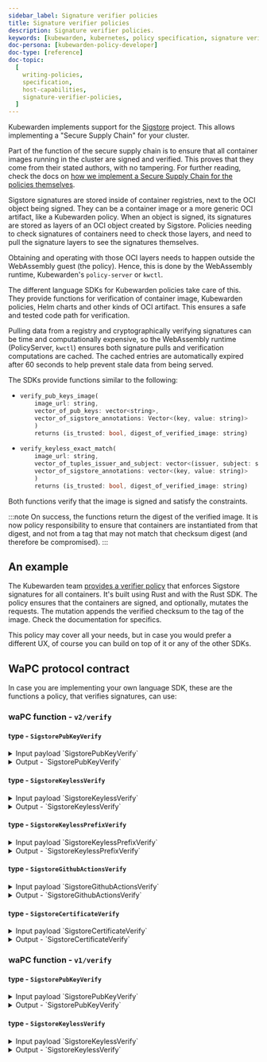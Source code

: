 ```yaml
---
sidebar_label: Signature verifier policies
title: Signature verifier policies
description: Signature verifier policies.
keywords: [kubewarden, kubernetes, policy specification, signature verifier]
doc-persona: [kubewarden-policy-developer]
doc-type: [reference]
doc-topic:
  [
    writing-policies,
    specification,
    host-capabilities,
    signature-verifier-policies,
  ]
---
```


<head>
  <link rel="canonical" href="https://docs.kubewarden.io/reference/spec/host-capabilities/signature-verifier-policies"/>
</head>

Kubewarden implements support for the
[Sigstore](https://www.sigstore.dev/)
project.
This allows implementing a "Secure Supply Chain" for your cluster.

Part of the function of the secure supply chain is to ensure that all container images running in the cluster are signed and verified.
This proves that they come from their stated authors, with no tampering.
For further reading, check the docs on
[how we implement a Secure Supply Chain for the policies themselves](../../../howtos/secure-supply-chain.md).

Sigstore signatures are stored inside of container registries,
next to the OCI object being signed.
They can be a container image or a more generic OCI artifact,
like a Kubewarden policy.
When an object is signed,
its signatures are stored as layers of an OCI object created by Sigstore.
Policies needing to check signatures of containers need to check those layers,
and need to pull the signature layers to see the signatures themselves.

Obtaining and operating with those OCI layers needs to happen outside the WebAssembly guest (the policy).
Hence, this is done by the WebAssembly runtime,
Kubewarden's `policy-server` or `kwctl`.

The different language SDKs for Kubewarden policies take care of this.
They provide functions for verification of container image,
Kubewarden policies, Helm charts and other kinds of OCI artifact.
This ensures a safe and tested code path for verification.

Pulling data from a registry and cryptographically verifying signatures can be time and computationally expensive,
so the WebAssembly runtime (PolicyServer, `kwctl`) ensures both
signature pulls and verification computations are cached.
The cached entries are automatically expired after 60 seconds to help prevent stale data from being served.

The SDKs provide functions similar to the following:

- ```rust
  verify_pub_keys_image(
      image_url: string,
      vector_of_pub_keys: vector<string>,
      vector_of_sigstore_annotations: Vector<(key, value: string)>
      )
      returns (is_trusted: bool, digest_of_verified_image: string)
  ```

- ```rust
  verify_keyless_exact_match(
      image_url: string,
      vector_of_tuples_issuer_and_subject: vector<(issuer, subject: string)>,
      vector_of_sigstore_annotations: vector<(key, value: string)>
      )
      returns (is_trusted: bool, digest_of_verified_image: string)
  ```

Both functions verify that the image is signed and satisfy the constraints.

:::note
On success, the functions return the digest of the verified image.
It is now policy responsibility to ensure that containers are instantiated from that digest,
and not from a tag that may not match that checksum digest (and therefore be compromised).
:::

## An example

The Kubewarden team
[provides a verifier policy](https://github.com/kubewarden/verify-image-signatures)
that enforces Sigstore signatures for all containers.
It's built using Rust and with the Rust SDK.
The policy ensures that the containers are signed,
and optionally,
mutates the requests. The mutation appends the verified checksum to the tag of the image.
Check the documentation for specifics.

This policy may cover all your needs, but in case you would prefer a different
UX, of course you can build on top of it or any of the other SDKs.

## WaPC protocol contract

In case you are implementing your own language SDK,
these are the functions a policy, that verifies signatures, can use:

### waPC function - `v2/verify`

#### type - `SigstorePubKeyVerify`

<details>
<summary>Input payload `SigstorePubKeyVerify`</summary>

```hcl
{
  type: "SigstorePubKeyVerify",

  # **mandatory**: image URI to verify
  "image": string,
  "pub_keys": [
    # PEM-encoded public keys
    string
    ],
  # optional:
  "annotations": [
      # signature annotations
      {
        "key": string,
        "value": string
      },
    ]
}
```

</details>

<details>
<summary>Output - `SigstorePubKeyVerify`</summary>

```hcl
{
   # true if image verified
   "is_trusted": boolean,
   # digest of verified image
   "digest": string
}
```

</details>

#### type - `SigstoreKeylessVerify`

<details>
<summary>Input payload `SigstoreKeylessVerify`</summary>

```hcl
{
  type: "SigstoreKeylessVerify",

  # mandatory: image URI to verify
  "image": string,
  "keyless": [
    # list of (issuer, subject) tuples
    {
      # OIDC issuer
      "issuer": string,
      # signature subject (mail, CI URL, ...)
      "subject": string
    }
  ],
  # optional:
  "annotations": [
    # signature annotations
    {
      "key": string,
      "value": string
    },
  ]
}
```

</details>

<details>
<summary>Output - `SigstoreKeylessVerify`</summary>

```hcl
{
   # true if image verified
   "is_trusted": boolean,
   # digest of verified image
   "digest": string
}
```

</details>

#### type - `SigstoreKeylessPrefixVerify`

<details>
<summary>Input payload `SigstoreKeylessPrefixVerify`</summary>

```hcl
{
  type: "SigstoreKeylessPrefixVerify",

  # mandatory: image URI to verify
  "image": string,
  "keyless_prefix": [
    # list of (issuer, url_prefix) tuples
    {
      # OIDC issuer
      "issuer": string,
      # URL Prefix of subject (CI URL, ...)
      "url_prefix": string
    }
  ],
  # optional:
  "annotations": [
    # signature annotations
    {
      "key": string,
      "value": string
    },
  ]
}
```

</details>

<details>
<summary>Output - `SigstoreKeylessPrefixVerify`</summary>

```hcl
{
   # true if image verified
   "is_trusted": boolean,
   # digest of verified image
   "digest": string
}
```

</details>

#### type - `SigstoreGithubActionsVerify`

<details>
<summary>Input payload `SigstoreGithubActionsVerify`</summary>

```hcl
{
  type: "SigstoreGithubActionsVerify",

  # mandatory: image URI to verify
  "image": string,
  # GitHub owner
  "owner": string,
  # optional:
  # GitHub repository
  "repo": string
  "annotations": [
    # signature annotations
    {
      "key": string,
      "value": string
    },
  ]
}
```

</details>

<details>
<summary>Output - `SigstoreGithubActionsVerify`</summary>

```hcl
{
   # true if image verified
   "is_trusted": boolean,
   # digest of verified image
   "digest": string
}
```

</details>

#### type - `SigstoreCertificateVerify`

<details>
<summary>Input payload `SigstoreCertificateVerify`</summary>

```hcl
{
  type: "SigstoreCertificateVerify",

  # mandatory: image URI to verify
  "image": string,
  # PEM-encoded certificated used to
  # verify the signature.
  # The certificate is UTF-8 encoded.
  # It's an array of bytes of the unicode code pointers of a PEM encoded
  # certificate string.
  "certificate": [byte(int), ..., byte(int)],
  # Optional - certificate chain used to
  # verify the provided certificate.
  # When not specified, the certificate
  # is assumed to be trusted.
  # The certificate is UTF-8 encoded.
  # It's an array of bytes of the unicode code pointers of a PEM encoded
  # certificate string.
  "certificate_chain": [
    [byte(int), ..., byte(int)],
    ...
    [byte(int), ..., byte(int)]
  ],
  # Require the signature layer to have
  # a Rekor bundle.
  # Having a Rekor bundle allows further
  # checks to be performed, e.g. ensuring
  # the signature has been produced during
  # the validity time frame of the cert.
  # Recommended to set to `true`
  require_rekor_bundle: bool,
  # Optional:
  "annotations": [
    # signature annotations
    {
      "key": string,
      "value": string
    },
  ]
}
```

</details>

<details>
<summary>Output - `SigstoreCertificateVerify`</summary>

```hcl
{
   # true if image verified
   "is_trusted": boolean,
   # digest of verified image
   "digest": string
}
```

</details>

### waPC function - `v1/verify`

#### type - `SigstorePubKeyVerify`

<details>
<summary>Input payload `SigstorePubKeyVerify`</summary>

```hcl
{
  "SigstorePubKeyVerify": {
    # **mandatory**: image URI to verify
    "image": string,
    "pub_keys": [
      # PEM-encoded public keys
      string
    ],
    # optional:
    "annotations": [
      # signature annotations
      {
        "key": string,
        "value": string
      },
    ]
  }
}
```

</details>

<details>
<summary>Output - `SigstorePubKeyVerify`</summary>

```hcl
{
   # true if image verified
   "is_trusted": boolean,
   # digest of verified image
   "digest": string
}
```

</details>

#### type - `SigstoreKeylessVerify`

<details>
<summary>Input payload `SigstoreKeylessVerify`</summary>

```hcl
{
  "SigstoreKeylessVerify": {
    # mandatory: image URI to verify
    "image": string,
    "keyless": [
      # list of (issuer, subject) tuples
      {
        # OIDC issuer
        "issuer": string,
        # signature subject (mail, CI URL, ...)
        "subject": string
      }
    ],
    # optional:
    "annotations": [
      # signature annotations
      {
        "key": string,
        "value": string
      },
    ]
  }
}
```

</details>

<details>
<summary>Output - `SigstoreKeylessVerify`</summary>

```hcl
{
   # true if image verified
   "is_trusted": boolean,
   # digest of verified image
   "digest": string
}
```

</details>
